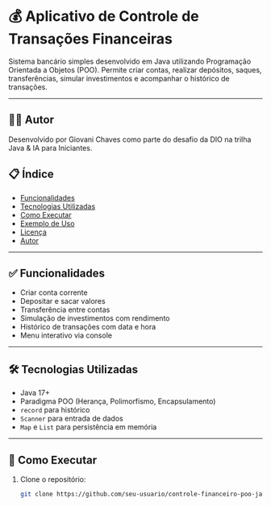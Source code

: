 # 💰 Aplicativo de Controle de Transações Financeiras

Sistema bancário simples desenvolvido em Java utilizando Programação Orientada a Objetos (POO). Permite criar contas, realizar depósitos, saques, transferências, simular investimentos e acompanhar o histórico de transações.

---

## 👨‍💻 Autor
Desenvolvido por Giovani Chaves como parte do desafio da DIO na trilha Java & IA para Iniciantes.

## 📋 Índice

- [Funcionalidades](#funcionalidades)
- [Tecnologias Utilizadas](#tecnologias-utilizadas)
- [Como Executar](#como-executar)
- [Exemplo de Uso](#exemplo-de-uso)
- [Licença](#licença)
- [Autor](#autor)

---

## ✅ Funcionalidades

- Criar conta corrente
- Depositar e sacar valores
- Transferência entre contas
- Simulação de investimentos com rendimento
- Histórico de transações com data e hora
- Menu interativo via console

---

## 🛠️ Tecnologias Utilizadas

- Java 17+
- Paradigma POO (Herança, Polimorfismo, Encapsulamento)
- `record` para histórico
- `Scanner` para entrada de dados
- `Map` e `List` para persistência em memória

---

## 🚀 Como Executar

1. Clone o repositório:
   ```bash
   git clone https://github.com/seu-usuario/controle-financeiro-poo-java.git

